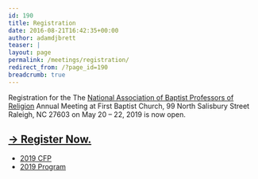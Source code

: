 ```yaml
---
id: 190
title: Registration
date: 2016-08-21T16:42:35+00:00
author: adamdjbrett
teaser: |
layout: page
permalink: /meetings/registration/
redirect_from: /?page_id=190
breadcrumb: true
---
```

Registration for the The [National Association of Baptist Professors of Religion](/) Annual Meeting at First Baptist Church, 99 North Salisbury Street Raleigh, NC 27603 on May 20 – 22, 2019 is now open.

## [→ Register Now.](https://secure.touchnet.net/C20495_ustores/web/classic/store_main.jsp?STOREID=56&SINGLESTORE=true)

 * [2019 CFP](/2019-nabpr-call-for-papers/)
 * [2019 Program](/2019-nabpr-meeting-program/)
